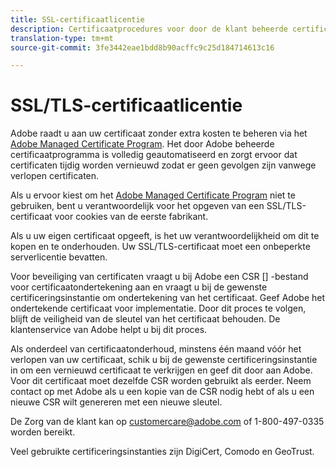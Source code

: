 ```yaml
---
title: SSL-certificaatlicentie
description: Certificaatprocedures voor door de klant beheerde certificaten
translation-type: tm+mt
source-git-commit: 3fe3442eae1bdd8b90acffc9c25d184714613c16

---
```



# SSL/TLS-certificaatlicentie

Adobe raadt u aan uw certificaat zonder extra kosten te beheren via het [Adobe Managed Certificate Program](https://docs.adobe.com/content/help/en/core-services/interface/ec-cookies/cookies-first-party.html). Het door Adobe beheerde certificaatprogramma is volledig geautomatiseerd en zorgt ervoor dat certificaten tijdig worden vernieuwd zodat er geen gevolgen zijn vanwege verlopen certificaten.

Als u ervoor kiest om het [Adobe Managed Certificate Program](https://docs.adobe.com/content/help/en/core-services/interface/ec-cookies/cookies-first-party.html) niet te gebruiken, bent u verantwoordelijk voor het opgeven van een SSL/TLS-certificaat voor cookies van de eerste fabrikant.

Als u uw eigen certificaat opgeeft, is het uw verantwoordelijkheid om dit te kopen en te onderhouden.  Uw SSL/TLS-certificaat moet een onbeperkte serverlicentie bevatten.

Voor beveiliging van certificaten vraagt u bij Adobe een CSR [] -bestand voor certificaatondertekening aan en vraagt u bij de gewenste certificeringsinstantie om ondertekening van het certificaat.  Geef Adobe het ondertekende certificaat voor implementatie.  Door dit proces te volgen, blijft de veiligheid van de sleutel van het certificaat behouden.  De klantenservice van Adobe helpt u bij dit proces.

Als onderdeel van certificaatonderhoud, minstens één maand vóór het verlopen van uw certificaat, schik u bij de gewenste certificeringsinstantie in om een vernieuwd certificaat te verkrijgen en geef dit door aan Adobe.  Voor dit certificaat moet dezelfde CSR worden gebruikt als eerder.  Neem contact op met Adobe als u een kopie van de CSR nodig hebt of als u een nieuwe CSR wilt genereren met een nieuwe sleutel.

De Zorg van de klant kan op customercare@adobe.com of 1-800-497-0335 worden bereikt.

Veel gebruikte certificeringsinstanties zijn DigiCert, Comodo en GeoTrust.
